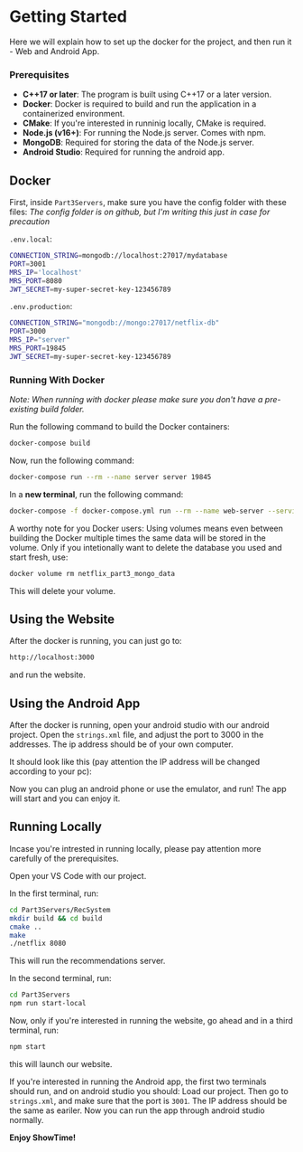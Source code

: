 # Getting Started

Here we will explain how to set up the docker for the project, and then run it - Web and Android App.

### Prerequisites
- **C++17 or later**: The program is built using C++17 or a later version.
- **Docker**: Docker is required to build and run the application in a containerized environment.
- **CMake**: If you're interested in runninig locally, CMake is required.
- **Node.js (v16+)**: For running the Node.js server. Comes with npm.
- **MongoDB**: Required for storing the data of the Node.js server.
- **Android Studio**: Required for running the android app.

## Docker

First, inside `Part3Servers`, make sure you have the config folder with these files:
*The config folder is on github, but I'm writing this just in case for precaution*

`.env.local`:
```bash
CONNECTION_STRING=mongodb://localhost:27017/mydatabase
PORT=3001
MRS_IP='localhost'
MRS_PORT=8080
JWT_SECRET=my-super-secret-key-123456789
```

`.env.production`:

```bash
CONNECTION_STRING="mongodb://mongo:27017/netflix-db"
PORT=3000
MRS_IP="server"
MRS_PORT=19845
JWT_SECRET=my-super-secret-key-123456789
```

### Running With Docker

*Note: When running with docker please make sure you don't have a pre-existing build folder.*

Run the following command to build the Docker containers:

```bash
docker-compose build
```

Now, run the following command:

```bash
docker-compose run --rm --name server server 19845
```

In a **new terminal**, run the following command:

```bash
docker-compose -f docker-compose.yml run --rm --name web-server --service-ports web-server
```

A worthy note for you Docker users:
Using volumes means even between building the Docker multiple times the same data will be stored in the volume.
Only if you intetionally want to delete the database you used and start fresh, use:
```bash
docker volume rm netflix_part3_mongo_data
```
This will delete your volume.

## Using the Website

After the docker is running, you can just go to:

```bash
http://localhost:3000
```

and run the website.

## Using the Android App

After the docker is running, open your android studio with our android project.
Open the `strings.xml` file, and adjust the port to 3000 in the addresses. The ip address should be of your own computer.

It should look like this (pay attention the IP address will be changed according to your pc):


Now you can plug an android phone or use the emulator, and run! The app will start and you can enjoy it.

## Running Locally

Incase you're intrested in running locally, please pay attention more carefully of the prerequisites.

Open your VS Code with our project.

In the first terminal, run:

```bash
cd Part3Servers/RecSystem
mkdir build && cd build
cmake ..
make
./netflix 8080
```

This will run the recommendations server.

In the second terminal, run:

```bash
cd Part3Servers
npm run start-local
```

Now, only if you're interested in running the website, go ahead and in a third terminal, run:

```bash
npm start
```

this will launch our website.

If you're interested in running the Android app, the first two terminals should run, and on android studio you should:
Load our project.
Then go to `strings.xml`, and make sure that the port is `3001`.
The IP address should be the same as eariler.
Now you can run the app through android studio normally.

**Enjoy ShowTime!**